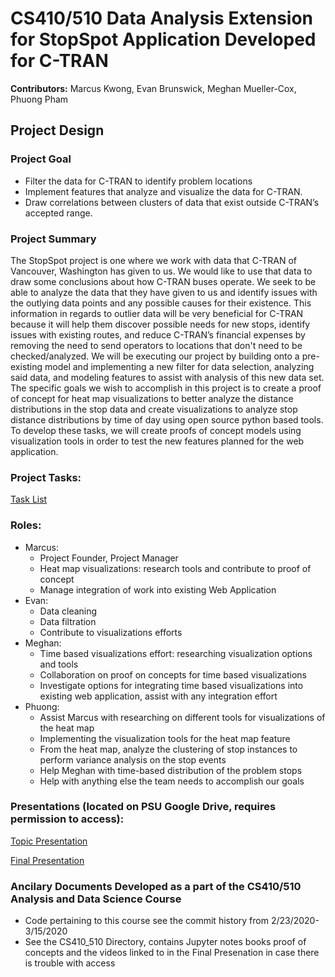 # CS410/510 Data Analysis Extension for StopSpot Application Developed for C-TRAN
**Contributors:** Marcus Kwong, Evan Brunswick, Meghan Mueller-Cox, Phuong Pham

## Project Design

### Project Goal
* Filter the data for C-TRAN to identify problem locations
* Implement features that analyze and visualize the data for C-TRAN.
* Draw correlations between clusters of data that exist outside C-TRAN’s accepted range.

### Project Summary
The StopSpot project is one where we work with data that C-TRAN of Vancouver, Washington has given to us. We would like to use that data to draw some conclusions about how C-TRAN buses operate. We seek to be able to analyze the data that they have given to us and identify issues with the outlying data points and any possible causes for their existence. This information in regards to outlier data will be very beneficial for C-TRAN because it will help them discover possible needs for new stops, identify issues with existing routes, and reduce C-TRAN’s financial expenses by removing the need to send operators to locations that don't need to be checked/analyzed. We will be executing our project by building onto a pre-existing model and implementing a new filter for data selection, analyzing said data, and modeling features to assist with analysis of this new data set. The specific goals we wish to accomplish in this project is to create a proof of concept for heat map visualizations to better analyze the distance distributions in the stop data and create visualizations to analyze stop distance distributions by time of day using open source python based tools. To develop these tasks, we will create proofs of concept models using visualization tools in order to test the new features planned for the web application.

### Project Tasks:
[Task List](https://docs.google.com/spreadsheets/d/1yQvNPGIrTbJYmvEP3dhnun-5BOvOYidJOPh_eNfEbGQ/edit#gid=0)

### Roles:
* Marcus:
  * Project Founder, Project Manager
  * Heat map visualizations: research tools and contribute to proof of concept
  * Manage integration of work into existing Web Application
* Evan:
  * Data cleaning
  * Data filtration
  * Contribute to visualizations efforts
* Meghan:
  * Time based visualizations effort: researching visualization options and tools
  * Collaboration on proof on concepts for time based visualizations
  * Investigate options for integrating time based visualizations into existing web application, assist with any integration effort
* Phuong:
  * Assist Marcus with researching on different tools for visualizations of the heat map
  * Implementing the visualization tools for the heat map feature
  * From the heat map, analyze the clustering of stop instances to perform variance analysis on the stop events
  * Help Meghan with time-based distribution of the problem stops
  * Help with anything else the team needs to accomplish our goals
 

### Presentations (located on PSU Google Drive, requires permission to access):
[Topic Presentation](https://drive.google.com/open?id=1anYrv2r58wyaZ7Tbpuwg6vwYmCM_qrfZgg-mYJmZlY8)

[Final Presentation](https://drive.google.com/open?id=15yqhLlrnHHhHzbIgviLQMe7k3bA1VMER9613zC2vkRw)

### Ancilary Documents Developed as a part of the CS410/510 Analysis and Data Science Course
* Code pertaining to this course see the commit history from 2/23/2020-3/15/2020
* See the CS410_510 Directory, contains Jupyter notes books proof of concepts and the videos linked to in the
  Final Presenation in case there is trouble with access
